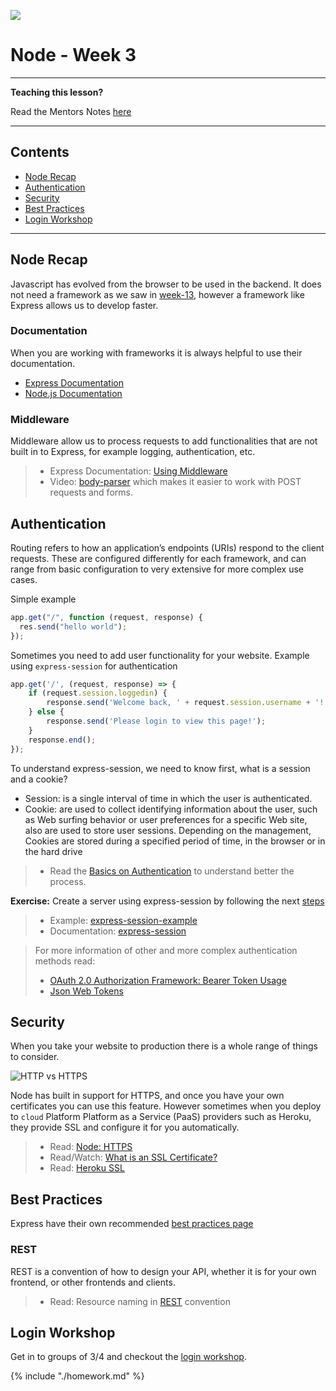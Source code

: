 ![](https://img.shields.io/badge/status-draft-darkred.svg)

# Node - Week 3

---

**Teaching this lesson?**

Read the Mentors Notes [here](./mentors.md)

---

## Contents

- [Node Recap](#node-recap)
- [Authentication](#authentication)
- [Security](#security)
- [Best Practices](#best-practices)
- [Login Workshop](#login-workshop)

---

## Node Recap

Javascript has evolved from the browser to be used in the backend. It does not need a framework as we saw in [week-13](../week-13/lesson.md), however a framework like Express allows us to develop faster.

### Documentation

When you are working with frameworks it is always helpful to use their documentation.

- [Express Documentation](https://expressjs.com)
- [Node.js Documentation](https://nodejs.org/api/http.html)

### Middleware

Middleware allow us to process requests to add functionalities that are not built in to Express, for example logging, authentication, etc.

> - Express Documentation: [Using Middleware](https://expressjs.com/en/guide/using-middleware.html)
> - Video: [body-parser](https://www.youtube.com/watch?v=vKlybue_yMQ) which makes it easier to work with POST requests and forms.

## Authentication

Routing refers to how an application’s endpoints (URIs) respond to the client requests. These are configured differently for each framework, and can range from basic configuration to very extensive for more complex use cases.

Simple example

```js
app.get("/", function (request, response) {
  res.send("hello world");
});
```

Sometimes you need to add user functionality for your website. Example using `express-session` for authentication

```js
app.get('/', (request, response) => {
    if (request.session.loggedin) {
        response.send('Welcome back, ' + request.session.username + '!');
    } else {
        response.send('Please login to view this page!');
    }
    response.end();
});
```

To understand express-session, we need to know first, what is a session and a cookie?

- Session: is a single interval of time in which the user is authenticated.
- Cookie: are used to collect identifying information about the user, such as Web surfing behavior or user preferences for a specific Web site, also are used to store user sessions. Depending on the management, Cookies are stored during a specified period of time, in the browser or in the hard drive

> - Read the [Basics on Authentication](https://www.sohamkamani.com/blog/2017/01/08/web-security-session-cookies/) to understand better the process.

**Exercise:** Create a server using express-session by following the next [steps](https://www.geeksforgeeks.org/session-management-using-express-session-module-in-node-js/)

> - Example: [express-session-example](https://medium.com/javascript-in-plain-english/storing-user-sessions-on-the-server-with-express-session-422fe11bc500)
> - Documentation: [express-session](http://expressjs.com/en/resources/middleware/session.html)

> For more information of other and more complex authentication methods read:
> - [OAuth 2.0 Authorization Framework: Bearer Token Usage](https://tools.ietf.org/html/rfc6750)
> - [Json Web Tokens](https://medium.com/@weinberger.ariel/json-web-token-jwt-the-only-explanation-youll-ever-need-cf53f0822f50)

## Security

When you take your website to production there is a whole range of things to consider.

![HTTP vs HTTPS](../assets/http-vs-https.png)

Node has built in support for HTTPS, and once you have your own certificates you can use this feature. However sometimes when you deploy to `cloud` Platform Platform as a Service (PaaS) providers such as Heroku, they provide SSL and configure it for you automatically.

> - Read: [Node: HTTPS](https://nodejs.org/api/https.html)
> - Read/Watch: [What is an SSL Certificate?](https://www.globalsign.com/en/ssl-information-center/what-is-an-ssl-certificate/)
> - Read: [Heroku SSL](https://devcenter.heroku.com/articles/ssl)

## Best Practices

Express have their own recommended [best practices page](https://expressjs.com/en/advanced/best-practice-performance.html)

### REST

REST is a convention of how to design your API, whether it is for your own frontend, or other frontends and clients.

> - Read: Resource naming in [REST](http://www.restapitutorial.com/lessons/restfulresourcenaming.html) convention

## Login Workshop

Get in to groups of 3/4 and checkout the [login workshop](https://github.com/Migracode-Barcelona/migracode-users-session).

{% include "./homework.md" %}
